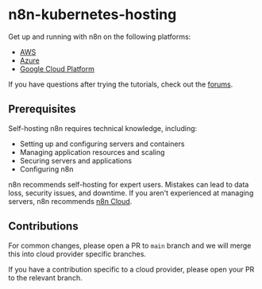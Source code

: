 # n8n-kubernetes-hosting

Get up and running with n8n on the following platforms:

* [AWS](https://docs.n8n.io/hosting/server-setups/aws/)
* [Azure](https://docs.n8n.io/hosting/server-setups/azure/)
* [Google Cloud Platform](https://docs.n8n.io/hosting/server-setups/google-cloud/)

If you have questions after trying the tutorials, check out the [forums](https://community.n8n.io/).

## Prerequisites

Self-hosting n8n requires technical knowledge, including:

* Setting up and configuring servers and containers
* Managing application resources and scaling
* Securing servers and applications
* Configuring n8n

n8n recommends self-hosting for expert users. Mistakes can lead to data loss, security issues, and downtime. If you aren't experienced at managing servers, n8n recommends [n8n Cloud](https://n8n.io/cloud/).

## Contributions

For common changes, please open a PR to `main` branch and we will merge this
into cloud provider specific branches.

If you have a contribution specific to a cloud provider, please open your PR to
the relevant branch.
